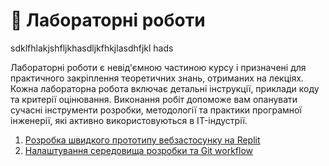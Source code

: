 # 🧪 Лабораторні роботи

sdklfhlakjshfljkhasdljkfhkjlasdhfjkl hads

Лабораторні роботи є невід'ємною частиною курсу і призначені для практичного закріплення теоретичних знань, отриманих на лекціях. Кожна лабораторна робота включає детальні інструкції, приклади коду та критерії оцінювання. Виконання робіт допоможе вам опанувати сучасні інструменти розробки, методології та практики програмної інженерії, які активно використовуються в IT-індустрії.

1. [Розробка швидкого прототипу вебзастосунку на Replit](lab-01.md)
2. [Налаштування середовища розробки та Git workflow](lab-02.md)
